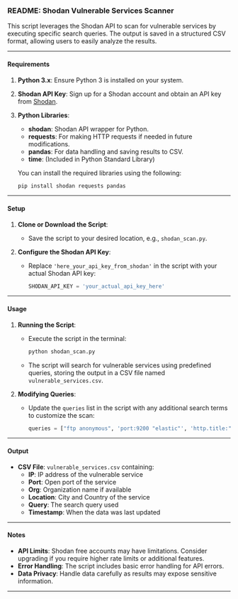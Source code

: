 ### README: Shodan Vulnerable Services Scanner

This script leverages the Shodan API to scan for vulnerable services by executing specific search queries. The output is saved in a structured CSV format, allowing users to easily analyze the results.

---

#### Requirements

1. **Python 3.x**: Ensure Python 3 is installed on your system.
2. **Shodan API Key**: Sign up for a Shodan account and obtain an API key from [Shodan](https://www.shodan.io/).
3. **Python Libraries**:
   - **shodan**: Shodan API wrapper for Python.
   - **requests**: For making HTTP requests if needed in future modifications.
   - **pandas**: For data handling and saving results to CSV.
   - **time**: (Included in Python Standard Library)

   You can install the required libraries using the following:
   ```bash
   pip install shodan requests pandas
   ```

---

#### Setup

1. **Clone or Download the Script**:
   - Save the script to your desired location, e.g., `shodan_scan.py`.

2. **Configure the Shodan API Key**:
   - Replace `'here_your_api_key_from_shodan'` in the script with your actual Shodan API key:
     ```python
     SHODAN_API_KEY = 'your_actual_api_key_here'
     ```

---

#### Usage

1. **Running the Script**:
   - Execute the script in the terminal:
     ```bash
     python shodan_scan.py
     ```
   - The script will search for vulnerable services using predefined queries, storing the output in a CSV file named `vulnerable_services.csv`.

2. **Modifying Queries**:
   - Update the `queries` list in the script with any additional search terms to customize the scan:
     ```python
     queries = ["ftp anonymous", 'port:9200 "elastic"', 'http.title:"robots.txt" port:80']
     ```

---

#### Output

- **CSV File**: `vulnerable_services.csv` containing:
  - **IP**: IP address of the vulnerable service
  - **Port**: Open port of the service
  - **Org**: Organization name if available
  - **Location**: City and Country of the service
  - **Query**: The search query used
  - **Timestamp**: When the data was last updated

---

#### Notes

- **API Limits**: Shodan free accounts may have limitations. Consider upgrading if you require higher rate limits or additional features.
- **Error Handling**: The script includes basic error handling for API errors.
- **Data Privacy**: Handle data carefully as results may expose sensitive information.

---

